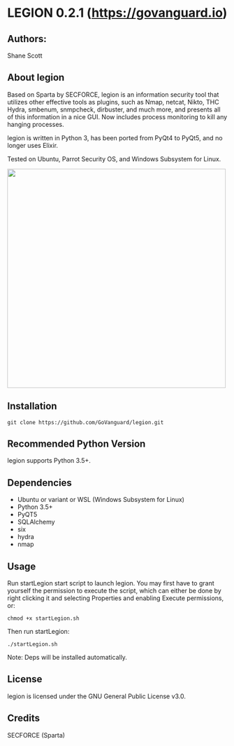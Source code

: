 LEGION 0.2.1 (https://govanguard.io)
==

## Authors:
Shane Scott

## About legion
Based on Sparta by SECFORCE, legion is an information security tool that utilizes other effective tools as plugins, such as Nmap, netcat, Nikto, THC Hydra, smbenum, snmpcheck, dirbuster, and much more, and presents all of this information in a nice GUI. Now includes process monitoring to kill any hanging processes.

legion is written in Python 3, has been ported from PyQt4 to PyQt5, and no longer uses Elixir. 

Tested on Ubuntu, Parrot Security OS, and Windows Subsystem for Linux.

<img src="https://raw.githubusercontent.com/GoVanguard/legion/master/legion.png" width="500"></img>

## Installation
```
git clone https://github.com/GoVanguard/legion.git
```

## Recommended Python Version
legion supports Python 3.5+.

## Dependencies
* Ubuntu or variant or WSL (Windows Subsystem for Linux)
* Python 3.5+
* PyQT5
* SQLAlchemy
* six
* hydra
* nmap

## Usage
Run startLegion start script to launch legion. You may first have to grant yourself the permission to execute the script, which can either be done by right clicking it and selecting Properties and enabling Execute permissions, or:
```
chmod +x startLegion.sh
```

Then run startLegion:
```
./startLegion.sh
```
Note: Deps will be installed automatically.

## License
legion is licensed under the GNU General Public License v3.0.

## Credits
SECFORCE (Sparta)
